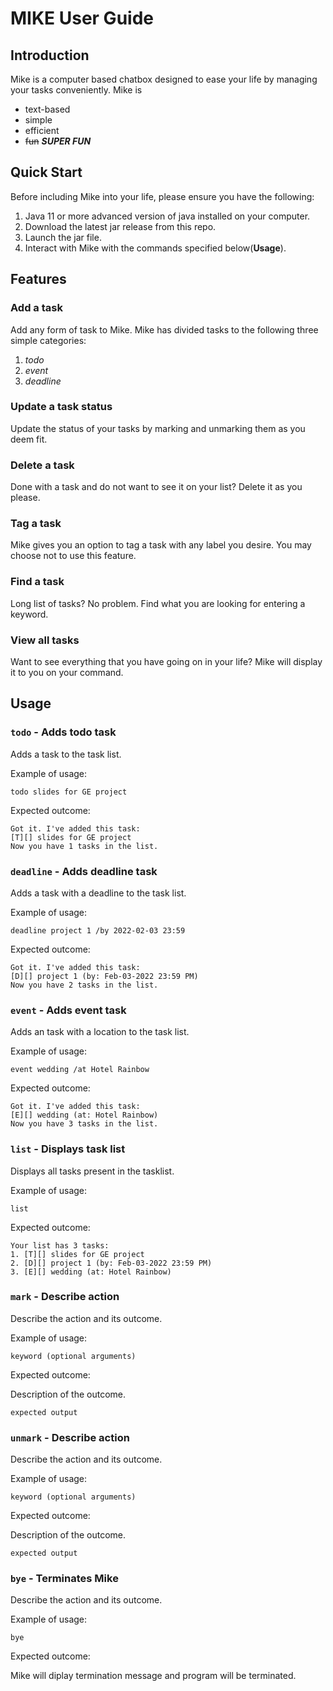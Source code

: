 # MIKE User Guide

## Introduction
Mike is a computer based chatbox designed to ease your life by managing your tasks conveniently. Mike is
* text-based
* simple
* efficient
* ~~fun~~ ***SUPER FUN***

## Quick Start
Before including Mike into your life, please ensure you have the following:
1. Java 11 or more advanced version of java installed on your computer.
2. Download the latest jar release from this repo.
3. Launch the jar file.
4. Interact with Mike with the commands specified below(**Usage**).

## Features 

### Add a task

Add any form of task to Mike.
Mike has divided tasks to the following three simple categories:
1. *todo*
2. *event*
3. *deadline*

### Update a task status

Update the status of your tasks by marking and unmarking them as you deem fit.

### Delete a task

Done with a task and do not want to see it on your list?
Delete it as you please.

### Tag a task

Mike gives you an option to tag a task with any label you desire.
You may choose not to use this feature.

### Find a task

Long list of tasks? No problem.
Find what you are looking for entering a keyword.

### View all tasks

Want to see everything that you have going on in your life?
Mike will display it to you on your command. 

## Usage

### `todo` - Adds todo task

Adds a task to the task list. 

Example of usage: 

`todo slides for GE project`

Expected outcome:

```
Got it. I've added this task:
[T][] slides for GE project
Now you have 1 tasks in the list.
```

### `deadline` - Adds deadline task

Adds a task with a deadline to the task list.

Example of usage: 

`deadline project 1 /by 2022-02-03 23:59`

Expected outcome:

```
Got it. I've added this task:
[D][] project 1 (by: Feb-03-2022 23:59 PM)
Now you have 2 tasks in the list.
```

### `event` - Adds event task

Adds an task with a location to the task list. 

Example of usage: 

`event wedding /at Hotel Rainbow`

Expected outcome:

```
Got it. I've added this task:
[E][] wedding (at: Hotel Rainbow)
Now you have 3 tasks in the list.
```

### `list` - Displays task list

Displays all tasks present in the tasklist.

Example of usage: 

`list`

Expected outcome:

```
Your list has 3 tasks:
1. [T][] slides for GE project
2. [D][] project 1 (by: Feb-03-2022 23:59 PM)
3. [E][] wedding (at: Hotel Rainbow)
```

### `mark` - Describe action

Describe the action and its outcome.

Example of usage: 

`keyword (optional arguments)`

Expected outcome:

Description of the outcome.

```
expected output
```

### `unmark` - Describe action

Describe the action and its outcome.

Example of usage: 

`keyword (optional arguments)`

Expected outcome:

Description of the outcome.

```
expected output
```

### `bye` - Terminates Mike

Describe the action and its outcome.

Example of usage: 

`bye`

Expected outcome:

Mike will diplay termination message and program will be terminated.

```

```
